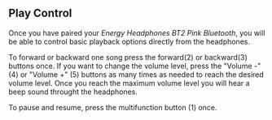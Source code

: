 ## Play Control

Once you have paired your *Energy Headphones BT2 Pink Bluetooth*, you will be able to control basic playback options directly from the headphones.

To forward or backward one song press the forward(2) or backward(3) buttons once. If you want to change the volume level, press the "Volume -" (4)  or "Volume +" (5) buttons as many times as needed to reach the desired volume level. Once you reach the maximum volume level you will hear a beep sound throught the headphones.

To pause and resume, press the multifunction button (1) once.
